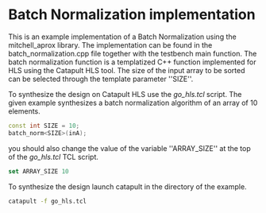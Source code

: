 # Batch Normalization implementation

This is an example implementation of a Batch Normalization using the mitchell_aprox library. The implementation can be found in the batch_normalization.cpp file together with the testbench main function. The batch normalization function is a templatized C++ function implemented for HLS using the Catapult HLS tool. The size of the input array to be sorted can be selected through the template parameter ''SIZE''. 

To synthesize the design on Catapult HLS use the *go_hls.tcl* script. The given example synthesizes a batch normalization algorithm of an array of 10 elements. 

```c++
const int SIZE = 10;
batch_norm<SIZE>(inA);
```

you should also change the value of the variable ''ARRAY_SIZE'' at the top of the *go_hls.tcl* TCL script.

```tcl
set ARRAY_SIZE 10
```

To synthesize the design launch catapult in the directory of the example.

```bash
catapult -f go_hls.tcl
```

